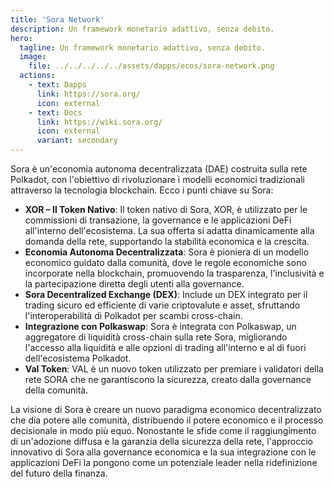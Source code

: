 ```yaml
---
title: 'Sora Network'
description: Un framework monetario adattivo, senza debito.
hero:
  tagline: Un framework monetario adattivo, senza debito.
  image: 
    file: ../../../../../assets/dapps/ecos/sora-network.png
  actions:
    - text: Dapps
      link: https://sora.org/
      icon: external
    - text: Docs
      link: https://wiki.sora.org/
      icon: external
      variant: secondary
---
```


Sora è un'economia autonoma decentralizzata (DAE) costruita sulla rete Polkadot, con l'obiettivo di rivoluzionare i modelli economici tradizionali attraverso la tecnologia blockchain. Ecco i punti chiave su Sora:

- **XOR – Il Token Nativo**: Il token nativo di Sora, XOR, è utilizzato per le commissioni di transazione, la governance e le applicazioni DeFi all'interno dell'ecosistema. La sua offerta si adatta dinamicamente alla domanda della rete, supportando la stabilità economica e la crescita.
- **Economia Autonoma Decentralizzata**: Sora è pioniera di un modello economico guidato dalla comunità, dove le regole economiche sono incorporate nella blockchain, promuovendo la trasparenza, l'inclusività e la partecipazione diretta degli utenti alla governance.
- **Sora Decentralized Exchange (DEX)**: Include un DEX integrato per il trading sicuro ed efficiente di varie criptovalute e asset, sfruttando l'interoperabilità di Polkadot per scambi cross-chain.
- **Integrazione con Polkaswap**: Sora è integrata con Polkaswap, un aggregatore di liquidità cross-chain sulla rete Sora, migliorando l'accesso alla liquidità e alle opzioni di trading all'interno e al di fuori dell'ecosistema Polkadot.
- **Val Token**: VAL è un nuovo token utilizzato per premiare i validatori della rete SORA che ne garantiscono la sicurezza, creato dalla governance della comunità.

La visione di Sora è creare un nuovo paradigma economico decentralizzato che dia potere alle comunità, distribuendo il potere economico e il processo decisionale in modo più equo. Nonostante le sfide come il raggiungimento di un'adozione diffusa e la garanzia della sicurezza della rete, l'approccio innovativo di Sora alla governance economica e la sua integrazione con le applicazioni DeFi la pongono come un potenziale leader nella ridefinizione del futuro della finanza.
